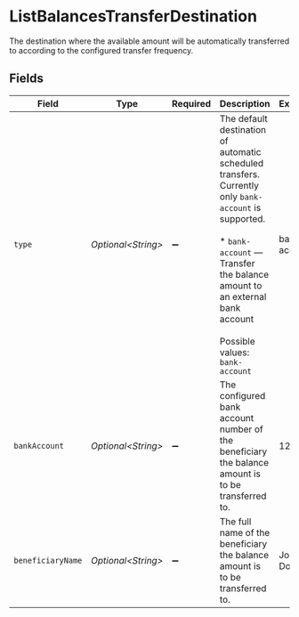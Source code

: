 # ListBalancesTransferDestination

The destination where the available amount will be automatically transferred to according to the configured transfer frequency.


## Fields

| Field                                                                                                                                                                                                              | Type                                                                                                                                                                                                               | Required                                                                                                                                                                                                           | Description                                                                                                                                                                                                        | Example                                                                                                                                                                                                            |
| ------------------------------------------------------------------------------------------------------------------------------------------------------------------------------------------------------------------ | ------------------------------------------------------------------------------------------------------------------------------------------------------------------------------------------------------------------ | ------------------------------------------------------------------------------------------------------------------------------------------------------------------------------------------------------------------ | ------------------------------------------------------------------------------------------------------------------------------------------------------------------------------------------------------------------ | ------------------------------------------------------------------------------------------------------------------------------------------------------------------------------------------------------------------ |
| `type`                                                                                                                                                                                                             | *Optional\<String>*                                                                                                                                                                                                | :heavy_minus_sign:                                                                                                                                                                                                 | The default destination of automatic scheduled transfers. Currently only `bank-account` is supported.<br/><br/>* `bank-account` — Transfer the balance amount to an external bank account<br/><br/>Possible values: `bank-account` | bank-account                                                                                                                                                                                                       |
| `bankAccount`                                                                                                                                                                                                      | *Optional\<String>*                                                                                                                                                                                                | :heavy_minus_sign:                                                                                                                                                                                                 | The configured bank account number of the beneficiary the balance amount is to be transferred to.                                                                                                                  | 123456                                                                                                                                                                                                             |
| `beneficiaryName`                                                                                                                                                                                                  | *Optional\<String>*                                                                                                                                                                                                | :heavy_minus_sign:                                                                                                                                                                                                 | The full name of the beneficiary the balance amount is to be transferred to.                                                                                                                                       | John Doe                                                                                                                                                                                                           |